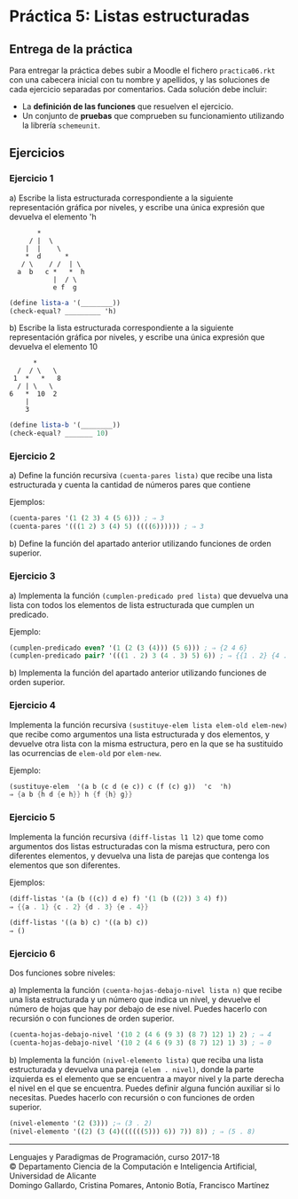 # Práctica 5: Listas estructuradas

## Entrega de la práctica

Para entregar la práctica debes subir a Moodle el fichero
`practica06.rkt` con una cabecera inicial con tu nombre y apellidos, y
las soluciones de cada ejercicio separadas por comentarios. Cada
solución debe incluir:

- La **definición de las funciones** que resuelven el ejercicio.
- Un conjunto de **pruebas** que comprueben su funcionamiento
  utilizando la librería `schemeunit`.

## Ejercicios


### Ejercicio 1 ###

a) Escribe la lista estructurada correspondiente a la siguiente
representación gráfica por niveles, y escribe una única expresión que
devuelva el elemento 'h

```text
       *
     / |  \
    |  |    \
    *  d      *
   / \    / /  | \
  a  b   c *   *  h
           |  / \
           e f  g
```

```scheme
(define lista-a '(________))
(check-equal? _________ 'h)
```


b) Escribe la lista estructurada correspondiente a la siguiente
representación gráfica por niveles, y escribe una única expresión que
devuelva el elemento 10

```text
      *
  /  / \   \
 1  *   *   8  
  / | \   \  
6   *  10  2
    |    
    3   
```

```scheme
(define lista-b '(________))
(check-equal? _______ 10)
```


### Ejercicio 2  ###

a) Define la función recursiva `(cuenta-pares lista)` que recibe una
lista estructurada y cuenta la cantidad de números pares que contiene

Ejemplos:

```scheme
(cuenta-pares '(1 (2 3) 4 (5 6))) ; ⇒ 3
(cuenta-pares '(((1 2) 3 (4) 5) ((((6)))))) ; ⇒ 3
```

b) Define la función del apartado anterior utilizando funciones de
orden superior.

### Ejercicio 3 ###

a) Implementa la función `(cumplen-predicado pred lista)` que devuelva
una lista con todos los elementos de lista estructurada que cumplen un
predicado.

Ejemplo:

```scheme
(cumplen-predicado even? '(1 (2 (3 (4))) (5 6))) ; ⇒ {2 4 6}
(cumplen-predicado pair? '(((1 . 2) 3 (4 . 3) 5) 6)) ; ⇒ {{1 . 2} {4 . 3}
```

b) Implementa la función del apartado anterior utilizando funciones de
orden superior.


### Ejercicio 4 ###

Implementa la función recursiva `(sustituye-elem lista elem-old
elem-new)` que recibe como argumentos una lista estructurada y dos
elementos, y devuelve otra lista con la misma estructura, pero en la
que se ha sustituido las ocurrencias de `elem-old` por `elem-new`.

Ejemplo:

```scheme
(sustituye-elem  '(a b (c d (e c)) c (f (c) g))  'c  'h)
⇒ {a b {h d {e h}} h {f {h} g}}
```


### Ejercicio 5 ###

Implementa la función recursiva `(diff-listas l1 l2)` que tome como
argumentos dos listas estructuradas con la misma estructura, pero con
diferentes elementos, y devuelva una lista de parejas que contenga los
elementos que son diferentes.

Ejemplos:

```scheme
(diff-listas '(a (b ((c)) d e) f) '(1 (b ((2)) 3 4) f))
⇒ {{a . 1} {c . 2} {d . 3} {e . 4}}

(diff-listas '((a b) c) '((a b) c))
⇒ ()
```


### Ejercicio 6 ###

Dos funciones sobre niveles:

a) Implementa la función `(cuenta-hojas-debajo-nivel lista n)` que recibe
una lista estructurada y un número que indica un nivel, y devuelve el
número de hojas que hay por debajo de ese nivel. Puedes hacerlo con
recursión o con funciones de orden superior.

```scheme
(cuenta-hojas-debajo-nivel '(10 2 (4 6 (9 3) (8 7) 12) 1) 2) ; ⇒ 4
(cuenta-hojas-debajo-nivel '(10 2 (4 6 (9 3) (8 7) 12) 1) 3) ; ⇒ 0
```

b) Implementa la función `(nivel-elemento lista)` que reciba una lista
estructurada y devuelva una pareja `(elem . nivel)`, donde la parte
izquierda es el elemento que se encuentra a mayor nivel y la parte
derecha el nivel en el que se encuentra. Puedes definir alguna
función auxiliar si lo necesitas. Puedes hacerlo con
recursión o con funciones de orden superior.

```scheme
(nivel-elemento '(2 (3))) ;⇒ (3 . 2)
(nivel-elemento '((2) (3 (4)((((((5))) 6)) 7)) 8)) ; ⇒ (5 . 8)
```

----

Lenguajes y Paradigmas de Programación, curso 2017-18  
© Departamento Ciencia de la Computación e Inteligencia Artificial, Universidad de Alicante  
Domingo Gallardo, Cristina Pomares, Antonio Botía, Francisco Martínez
